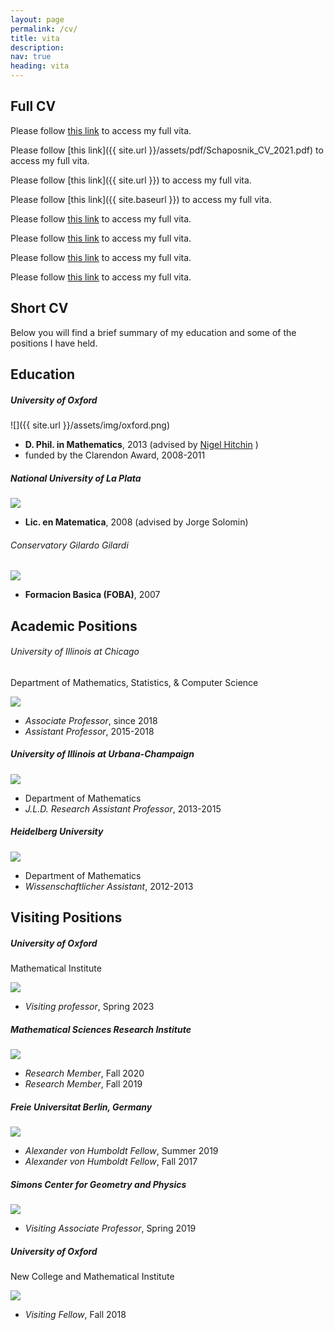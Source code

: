 ```yaml
---
layout: page
permalink: /cv/
title: vita
description: 
nav: true
heading: vita
---
```


## Full CV

Please follow [this link](/pdf/Schaposnik_CV_2021.pdf) to access my full vita.

Please follow [this link]({{ site.url }}/assets/pdf/Schaposnik_CV_2021.pdf) to access my full vita.

Please follow [this link]({{ site.url }}) to access my full vita.

Please follow [this link]({{ site.baseurl }}) to access my full vita.

Please follow [this link]({{site.baseurl}}/pdf/Schaposnik_CV_2021.pdf) to access my full vita.

Please follow [this link]({{site.baseurl}}/assets/pdf/Schaposnik_CV_2021.pdf) to access my full vita.

Please follow [this link](/assets/pdf/Schaposnik_CV_2021.pdf) to access my full vita.

Please follow [this link](/assets/pdf/Schaposnik_CV_2021.pdf) to access my full vita.


## Short CV

Below you will find a brief summary of my education and some of the positions I have held.

## Education

##### University of Oxford

![]({{ site.url }}/assets/img/oxford.png)

* **D. Phil. in Mathematics**, 2013 (advised by [Nigel Hitchin](https://people.maths.ox.ac.uk/hitchin/) )
* funded by the Clarendon Award, 2008-2011

##### National University of La Plata

![](/{{site.baseurl}}/assets/img/laplata.png)

* **Lic. en Matematica**, 2008 (advised by Jorge Solomin)

###### Conservatory Gilardo Gilardi

![](/{{site.baseurl}}/assets/img/conservatorio.jpg)

* **Formacion Basica (FOBA)**, 2007

## Academic Positions 

###### University of Illinois at Chicago
Department of Mathematics, Statistics, & Computer Science

![](assets/img/UIC.png)

* *Associate Professor*, since 2018
* *Assistant Professor*, 2015-2018

##### University of Illinois at Urbana-Champaign

![](assets/img/UIUC.png)

* Department of Mathematics
* *J.L.D. Research Assistant Professor*, 2013-2015

##### Heidelberg University

![](/assets/img/Heidelberg.png)

* Department of Mathematics
* *Wissenschaftlicher Assistant*, 2012-2013


## Visiting Positions

##### University of Oxford
Mathematical Institute

![](assets/img/oxford.png)

* *Visiting professor*, Spring 2023

##### Mathematical Sciences Research Institute

![](assets/img/msri.png)

* *Research Member*, Fall 2020
* *Research Member*, Fall 2019

##### Freie Universitat Berlin, Germany

![](assets/img/berlin.png)

* *Alexander von Humboldt Fellow*, Summer 2019
* *Alexander von Humboldt Fellow*, Fall 2017

##### Simons Center for Geometry and Physics

![](assets/img/simons.jpg)

* *Visiting Associate Professor*, Spring 2019

##### University of Oxford
New College and Mathematical Institute

![](assets/img/oxford.png)

* *Visiting Fellow*, Fall 2018